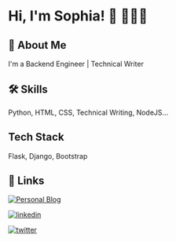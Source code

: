 
# Hi, I'm Sophia! 👋 👩🏽‍💻


## 🚀 About Me
I'm a Backend Engineer | Technical Writer 



  
## 🛠 Skills
Python, HTML, CSS, Technical Writing, NodeJS...



  
## Tech Stack

 Flask, Django, Bootstrap



  
## 🔗 Links
[![Personal Blog](https://img.shields.io/badge/my_blog-000?style=for-the-badge&logo=ko-fi&logoColor=white)](https://sophyia.me/)

[![linkedin](https://img.shields.io/badge/linkedin-0A66C2?style=for-the-badge&logo=linkedin&logoColor=white)](https://www.linkedin.com/in/sophia-iroegbu-05816519a/)

[![twitter](https://img.shields.io/badge/twitter-1DA1F2?style=for-the-badge&logo=twitter&logoColor=white)](https://twitter.com/sophiairoegbu_/)

  
